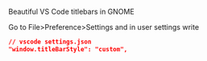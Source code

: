 Beautiful VS Code titlebars in GNOME

Go to File>Preference>Settings and in user settings write

```json
// vscode settings.json
"window.titleBarStyle": "custom",
```
